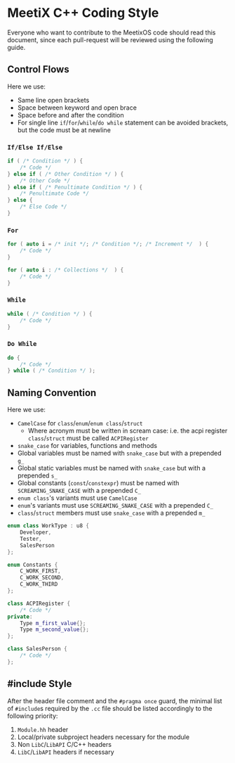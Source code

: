 # MeetiX C++ Coding Style

Everyone who want to contribute to the MeetixOS code should read this document, since each pull-request will be reviewed
using the following guide.

## Control Flows

Here we use:

* Same line open brackets
* Space between keyword and open brace
* Space before and after the condition
* For single line `if`/`for`/`while`/`do while` statement can be avoided brackets, but the code must be at newline

### `If/Else If/Else`

```c++
if ( /* Condition */ ) {
    /* Code */
} else if ( /* Other Condition */ ) {
    /* Other Code */
} else if ( /* Penultimate Condition */ ) {
    /* Penultimate Code */
} else {
    /* Else Code */
}
```

### `For`

```c++
for ( auto i = /* init */; /* Condition */; /* Increment */  ) {
    /* Code */
}

for ( auto i : /* Collections */  ) {
    /* Code */
}
```

### `While`

```c++
while ( /* Condition */ ) {
    /* Code */
}
```

### `Do While`

```c++
do {
    /* Code */
} while ( /* Condition */ );
```

## Naming Convention

Here we use:

* `CamelCase` for `class`/`enum`/`enum class`/`struct`
    * Where acronym must be written in scream case: i.e. the acpi register `class`/`struct` must be
      called `ACPIRegister`
* `snake_case` for variables, functions and methods
* Global variables must be named with `snake_case` but with a prepended `g_`
* Global static variables must be named with `snake_case` but with a prepended `s_`
* Global constants (`const`/`constexpr`) must be named with `SCREAMING_SNAKE_CASE` with a prepended `C_`
* `enum class`'s variants must use `CamelCase`
* `enum`'s variants must use `SCREAMING_SNAKE_CASE` with a prepended `C_`
* `class`/`struct` members must use `snake_case` with a prepended `m_`

```c++
enum class WorkType : u8 {
    Developer,
    Tester,
    SalesPerson 
};

enum Constants {
    C_WORK_FIRST,
    C_WORK_SECOND,
    C_WORK_THIRD
};

class ACPIRegister {
    /* Code */
private:
    Type m_first_value{};
    Type m_second_value{};
};

class SalesPerson {
    /* Code */
};
```

## #include Style

After the header file comment and the `#pragma once` guard, the minimal list of `#include`s required by the `.cc` file
should be listed accordingly to the following priority:

1. `Module.hh` header
2. Local/private subproject headers necessary for the module
3. Non `LibC`/`LibAPI` C/C++ headers
4. `LibC`/`LibAPI` headers if necessary